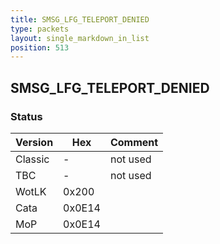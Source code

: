 ```yaml
---
title: SMSG_LFG_TELEPORT_DENIED
type: packets
layout: single_markdown_in_list
position: 513
---
```


## SMSG_LFG_TELEPORT_DENIED

### Status

Version    | Hex        | Comment
---------- | ---------- | ---------- 
Classic    | -          | not used
TBC        | -          | not used
WotLK      | 0x200      | 
Cata       | 0x0E14     | 
MoP        | 0x0E14     | 